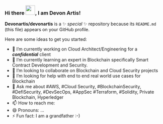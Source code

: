 ### Hi there <img src="https://raw.githubusercontent.com/MartinHeinz/MartinHeinz/master/wave.gif" width="30px">, I am Devon Artis!


**Devonartis/devonartis** is a ✨ _special_ ✨ repository because its `README.md` (this file) appears on your GitHub profile.

Here are some ideas to get you started:

- 🔭 I’m currently working on Cloud Architect/Engineering for a ***confidential*** client
- 🌱 I’m currently learning an expert in Blockchain specifically Smart Contract Development and Security.
- 👯 I’m looking to collaborate on Blockchain and Cloud Security projects
- 🤔 I’m looking for help with end to end real world use cases for Blockchain
- 💬 Ask me about #AWS, #Cloud Security, #BlockchainSecurity, #DefiSecurity, #DevSecOps, #AppSec #Terraform, #Solidity, Private Blockchain, Hyperledger
- 📫 How to reach me: 
- 😄 Pronouns: ...
- ⚡ Fun fact: I am a grandfather :-) 



